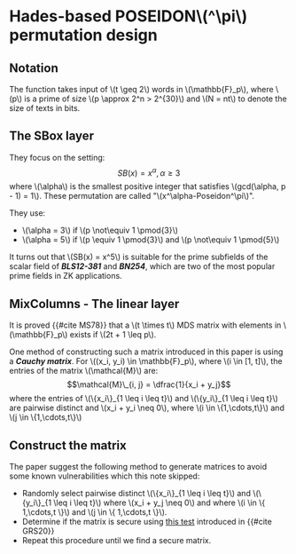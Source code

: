# Hades-based POSEIDON\\(^\pi\\) permutation design

## Notation
The function takes input of \\(t \geq 2\\) words in \\(\mathbb{F}_p\\), where \\(p\\) is a prime of size \\(p \approx 2^n > 2^{30}\\) and \\(N = nt\\) to denote the size of texts in bits.

## The SBox layer
They focus on the setting: $$SB(x) = x^\alpha, \alpha \geq 3$$ where \\(\alpha\\) is the smallest positive integer that satisfies \\(gcd(\alpha, p - 1) = 1\\). These permutation are called "\\(x^\alpha-Poseidon^\pi\\)".

They use:
+ \\(\alpha = 3\\) if \\(p \not\equiv 1 \pmod{3}\\)
+ \\(\alpha = 5\\) if \\(p \equiv 1 \pmod{3}\\) and \\(p \not\equiv 1 \pmod{5}\\)

It turns out that \\(SB(x) = x^5\\) is suitable for the prime subfields of the scalar field of ***BLS12-381*** and ***BN254***, which are two of the most popular prime fields in ZK applications.

## MixColumns - The linear layer
It is proved {{#cite MS78}} that a \\(t \times t\\) MDS matrix with elements in \\(\mathbb{F}_p\\) exists if \\(2t + 1 \leq p\\).

One method of constructing such a matrix introduced in this paper is using a ***Cauchy matrix***. For \\((x_i, y_i) \in \mathbb{F}\_p\\), where \\(i \in [1, t]\\), the entries of the matrix \\(\mathcal{M}\\) are: $$\mathcal{M}\_{i, j} = \dfrac{1}{x_i + y_j}$$ where the entries of \\(\\{x_i\\}\_{1 \leq i \leq t}\\) and \\(\\{y_i\\}\_{1 \leq i \leq t}\\) are pairwise distinct and \\(x_i + y_i \neq 0\\), where \\(i \in \\{1,\cdots,t\\}\\) and \\(j \in \\{1,\cdots,t\\}\\)

## Construct the matrix
The paper suggest the following method to generate matrices to avoid some known vulnerabilities which this note skipped:
+ Randomly select pairwise distinct \\(\\{x_i\\}\_{1 \leq i \leq t}\\) and \\(\\{y_i\\}\_{1 \leq i \leq t}\\) where \\(x_i + y_j \neq 0\\) and where \\(i \in \\{ 1,\cdots,t \\}\\) and \\(j \in \\{ 1,\cdots,t \\}\\).
+ Determine if the matrix is secure using [this test](https://extgit.iaik.tugraz.at/krypto/linear-layer-tool) introduced in {{#cite GRS20}}
+ Repeat this procedure until we find a secure matrix.